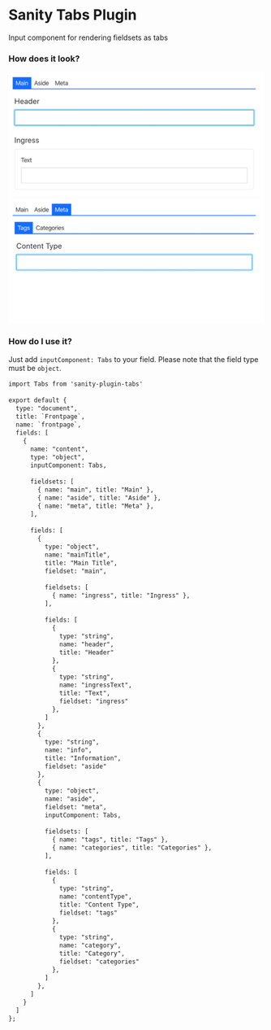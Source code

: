 Sanity Tabs Plugin
=========
Input component for rendering fieldsets as tabs

### How does it look?
![Tabs](/images/tabs.png?raw=true "Tabs")
![Tabs inside tabs](/images/tabs-in-tabs.png?raw=true "Tabs inside tabs")

### How do I use it?
Just add `inputComponent: Tabs` to your field. Please note that the field type must be `object`.

```
import Tabs from 'sanity-plugin-tabs'

export default {
  type: "document",
  title: `Frontpage`,
  name: `frontpage`,
  fields: [
    {
      name: "content",
      type: "object",
      inputComponent: Tabs,

      fieldsets: [
        { name: "main", title: "Main" },
        { name: "aside", title: "Aside" },
        { name: "meta", title: "Meta" },
      ],
      
      fields: [
        {
          type: "object",
          name: "mainTitle",
          title: "Main Title",
          fieldset: "main",

          fieldsets: [
            { name: "ingress", title: "Ingress" },
          ],

          fields: [
            {
              type: "string",
              name: "header",
              title: "Header"
            },
            {
              type: "string",
              name: "ingressText",
              title: "Text",
              fieldset: "ingress"
            },
          ]
        },
        {
          type: "string",
          name: "info",
          title: "Information",
          fieldset: "aside"
        },
        {
          type: "object",
          name: "aside",
          fieldset: "meta",
          inputComponent: Tabs,

          fieldsets: [
            { name: "tags", title: "Tags" },
            { name: "categories", title: "Categories" },
          ],

          fields: [
            {
              type: "string",
              name: "contentType",
              title: "Content Type",
              fieldset: "tags"
            },
            {
              type: "string",
              name: "category",
              title: "Category",
              fieldset: "categories"
            },
          ]
        },
      ]
    }
  ]
};
```